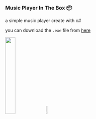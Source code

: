 ### Music Player In The Box 📦

a simple music player create with c#

you can download the `.exe` file from [here](https://github.com/SadraZ3R0/MusicBox/releases/tag/release)

<div float="left">
<a href="https://coffeebede.com/sadraz3r0"><img width="25%" class="img-fluid" src="https://coffeebede.ir/DashboardTemplateV2/app-assets/images/banner/default-yellow.svg" / style="margin-down: 40%;"></a>
<img src="./cat.gif" float="right" width="8%">
</div>
